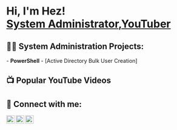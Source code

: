 <h1>Hi, I'm Hez! <br/><a href="[https://github.com/hezronkaghub">System Administrator</a>,<a href="www.youtube.com/@halexand1">YouTuber</a></h1>

<h2>👨‍💻 System Administration Projects:</h2>
- <b>PowerShell</b>
  - [Active Directory Bulk User Creation]

<h2>📺 Popular YouTube Videos</h2>

<h2> 🤳 Connect with me:</h2>

[<img align="left" alt="HezAlexander | YouTube" width="22px" src="https://cdn.jsdelivr.net/npm/simple-icons@v3/icons/youtube.svg" />][youtube]
[<img align="left" alt="HezAlexander | LinkedIn" width="22px" src="https://cdn.jsdelivr.net/npm/simple-icons@v3/icons/linkedin.svg" />][linkedin]
[<img align="left" alt="HezAlexander | Instagram" width="22px" src="https://cdn.jsdelivr.net/npm/simple-icons@v3/icons/instagram.svg" />][instagram]


[youtube]: https://www.youtube.com/@halexand1
[instagram]: https://www.instagram.com/hez_alexander/
[linkedin]: https://www.linkedin.com/in/hezron-alexander-96a926149

<!--
**joshmadakor1/joshmadakor1** is a ✨ _special_ ✨ repository because its `README.md` (this file) appears on your GitHub profile.

Here are some ideas to get you started:

- 🔭 I’m currently working on ...
- 🌱 I’m currently learning ...
- 👯 I’m looking to collaborate on ...
- 🤔 I’m looking for help with ...
- 💬 Ask me about ...
- 📫 How to reach me: ...
- 😄 Pronouns: ...
- ⚡ Fun fact: ...
-->
